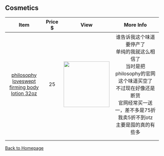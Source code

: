 ## Cosmetics

|                             Item                             | Price $ |                       View                       |                          More Info                           |
| :----------------------------------------------------------: | :-----: | :----------------------------------------------: | :----------------------------------------------------------: |
| <p><a href ="https://bit.ly/2L1R3l7">philosophy<br/>loveswept<br/>firming body lotion 32oz</a><p/> |   25    | <img src="https://bit.ly/2MmIMxV" width="150" /> | 谁告诉我这个味道要停产了<br />单纯的我就这么相信了<br />当时是把philosophy的官网这个味道买空了<br />不过现在好像还是断货<br />官网经常买一送一，差不多是75折<br />我卖5折不到otz<br />主要是囤的真的有些多 |
|                                                              |         |                                                  |                                                              |
|                                                              |         |                                                  |                                                              |

[Back to Homepage](https://github.com/radium0729/Personal-Sale)

